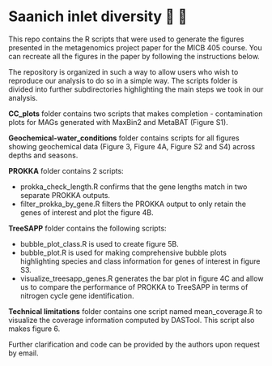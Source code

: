 # Saanich inlet diversity :dna: :microscope:
This repo contains the R scripts that were used to generate the figures presented in the metagenomics project paper for the MICB 405 course. You can recreate all the figures in the paper by following the instructions below. 

The repository is organized in such a way to allow users who wish to reproduce our analysis to do so in a simple way. The scripts folder is divided into further subdirectories highlighting the main steps we took in our analysis. 

**CC_plots** folder contains two scripts that makes completion - contamination plots for MAGs generated with MaxBin2 and MetaBAT (Figure S1).  

**Geochemical-water_conditions** folder contains scripts for all figures showing geochemical data (Figure 3, Figure 4A, Figure S2 and S4) across depths and seasons.  

**PROKKA** folder contains 2 scripts:  
* prokka_check_length.R confirms that the gene lengths match in two separate PROKKA outputs.  
* filter_prokka_by_gene.R filters the PROKKA output to only retain the genes of interest and plot the figure 4B.  

**TreeSAPP** folder contains the following scripts:  
* bubble_plot_class.R is used to create figure 5B.  
* bubble_plot.R is used for making comprehensive bubble plots highlighting species and class information for genes of interest in figure S3.  
* visualize_treesapp_genes.R generates the bar plot in figure 4C and allow us to compare the performance of PROKKA to TreeSAPP in terms of nitrogen cycle gene identification.  

**Technical limitations** folder contains one script named mean_coverage.R to visualize the coverage information computed by DASTool. This script also makes figure 6. 

Further clarification and code can be provided by the authors upon request by email. 
